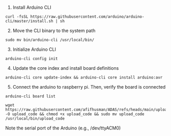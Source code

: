 1. Install Arduino CLI
```Shell
curl -fsSL https://raw.githubusercontent.com/arduino/arduino-cli/master/install.sh | sh
```

2. Move the CLI binary to the system path
```
sudo mv bin/arduino-cli /usr/local/bin/
```

3. Initialize Arduino CLI
```
arduino-cli config init
```

4. Update the core index and install board definitions
```
arduino-cli core update-index && arduino-cli core install arduino:avr
```

5. Connect the arduino to raspberry pi. Then, verify the board is connected
```
arduino-cli board list
```

```
wget https://raw.githubusercontent.com/afifhusman/ADAS/refs/heads/main/upload_code.sh -O upload_code && chmod +x upload_code && sudo mv upload_code /usr/local/bin/upload_code
```
Note the serial port of the Arduino (e.g., /dev/ttyACM0)

